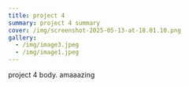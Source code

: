 ```yaml
---
title: project 4
summary: project 4 summary
cover: /img/screenshot-2025-05-13-at-18.01.10.png
gallery:
  - /img/image3.jpeg
  - /img/image1.jpeg
---
```

p﻿roject 4 body. amaaazing